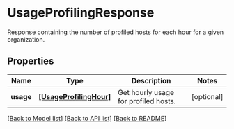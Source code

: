 # UsageProfilingResponse

Response containing the number of profiled hosts for each hour for a given organization.
## Properties
Name | Type | Description | Notes
------------ | ------------- | ------------- | -------------
**usage** | [**[UsageProfilingHour]**](UsageProfilingHour.md) | Get hourly usage for profiled hosts. | [optional] 

[[Back to Model list]](README.md#documentation-for-models) [[Back to API list]](README.md#documentation-for-api-endpoints) [[Back to README]](README.md)


